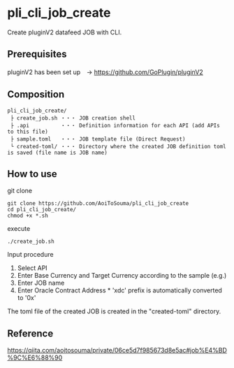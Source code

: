# pli_cli_job_create
Create pluginV2 datafeed JOB with CLI.

## Prerequisites
pluginV2 has been set up　-> https://github.com/GoPlugin/pluginV2

## Composition
```
pli_cli_job_create/
 ├ create_job.sh ・・・ JOB creation shell
 ├ .api          ・・・ Definition information for each API (add APIs to this file)
 ├ sample.toml   ・・・ JOB template file (Direct Request)
 └ created-toml/ ・・・ Directory where the created JOB definition toml is saved (file name is JOB name)
```

## How to use
git clone
```
git clone https://github.com/AoiToSouma/pli_cli_job_create
cd pli_cli_job_create/
chmod +x *.sh
```
execute
```
./create_job.sh
```
Input procedure
1. Select API
2. Enter Base Currency and Target Currency according to the sample (e.g.)
3. Enter JOB name
4. Enter Oracle Contract Address * 'xdc' prefix is automatically converted to '0x'

The toml file of the created JOB is created in the "created-toml" directory.

## Reference
https://qiita.com/aoitosouma/private/06ce5d7f985673d8e5ac#job%E4%BD%9C%E6%88%90

